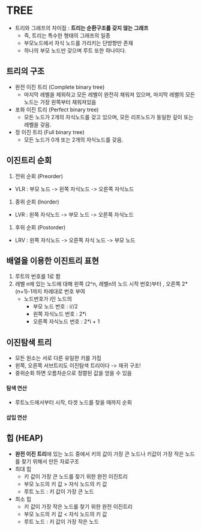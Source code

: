 # TREE
- 트리와 그래프의 차이점
  : **트리는 순환구조를 갖지 않는 그래프**
  - 즉, 트리는 특수한 형태의 그래프의 일종
  - 부모노드에서 자식 노드를 가리키는 단방향만 존재
  - 하나의 부모 노드만 갖으며 루트 또한 하나이다.
## 트리의 구조
- 완전 이진 트리 (Complete binary tree)
  - 마지막 레벨을 제외하고 모든 레벨이 완전히 채워져 있으며, 마지막 레벨의 모든 노드는 가장 왼쪽부터 채워져있음
- 포화 이진 트리 (Perfect binary tree)
  - 모든 노드가 2개의 자식노드를 갖고 있으며, 모든 리프노드가 동일한 깊이 또는 레벨을 갖음.
- 정 이진 트리 (Full binary tree)
  - 모든 노드가 0개 또는 2개의 자식노드를 갖음.


## 이진트리 순회
1. 전위 순회 (Preorder)
- VLR : 부모 노드 -> 왼쪽 자식노드 -> 오른쪽 자식노드
1. 중위 순회 (Inorder)
- LVR : 왼쪽 자식노드 -> 부모 노드 -> 오른쪽 자식노드
1. 후위 순회 (Postorder)
- LRV : 왼쪽 자식노드 -> 오른쪽 자식 노드 -> 부모 노드

## 배열을 이용한 이진트리 표현
1. 루트의 번호를 1로 함
2. 레벨 n에 있는 노드에 대해 왼쪽 (2^n, 레벨n의 노드 시작 번호)부터 , 오른쪽 2*(n+1)-1까지 차례대로 번호 부여
    - 노드번호가 i인 노드의
      - 부모 노드 번호 : i//2
      - 왼쪽 자식노드 번호 : 2*i
      - 오른쪽 자식노드 번호 : 2*i + 1



## 이진탐색 트리
- 모든 원소는 서로 다른 유일한 키를 가짐
- 왼쪽, 오른쪽 서브트리도 이진탐색 트리이다 -> 재귀 구조!
- 중위순회 하면 오름차순으로 정렬된 값을 얻을 수 있음

#### 탐색 연산
- 루트노드에서부터 시작, 타겟 노드를 찾을 때까지 순회



#### 삽입 연산



## 힙 (HEAP)
- **완전 이진 트리**에 있는 노드 중에서 키의 값이 가장 큰 노드나 키값이 가장 작은 노드를 찾기 위해서 만든 자료구조
- 최대 힙
  - 키 값이 가장 큰 노드를 찾기 위한 완전 이진트리
  - 부모 노드의 키 값 > 자식 노드의 키 값
  - 루트 노드 : 키 값이 가장 큰 노드
- 최소 힙
  - 키 값이 가장 작은 노드를 찾기 위한 완전 이진트리
  - 부모 노드의 키 값 < 자식 노드의 키 값
  - 루트 노드 : 키 값이 가장 작은 노드